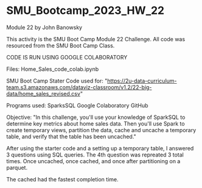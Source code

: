 # SMU_Bootcamp_2023_HW_22
Module 22
by John Banowsky

This activity is the SMU Boot Camp Module 22 Challenge.
All code was resourced from the SMU Boot Camp Class.

CODE IS RUN USING GOOGLE COLABORATORY

Files:
Home_Sales_code_colab.ipynb

SMU Boot Camp Stater Code used for:
"https://2u-data-curriculum-team.s3.amazonaws.com/dataviz-classroom/v1.2/22-big-data/home_sales_revised.csv"

Programs used:
SparksSQL
Google Colaboratory
GitHub

Objective: "In this challenge, you'll use your knowledge of SparkSQL to determine key metrics about home sales data. Then you'll use Spark to create temporary views, partition the data, cache and uncache a temporary table, and verify that the table has been uncached."

After using the starter code and a setting up a temporary table, I answered 3 questions using SQL queries. 
The 4th question was repreated 3 total times. Once uncached, once cached, and once after partitioning on a parquet. 

The cached had the fastest completion time.
